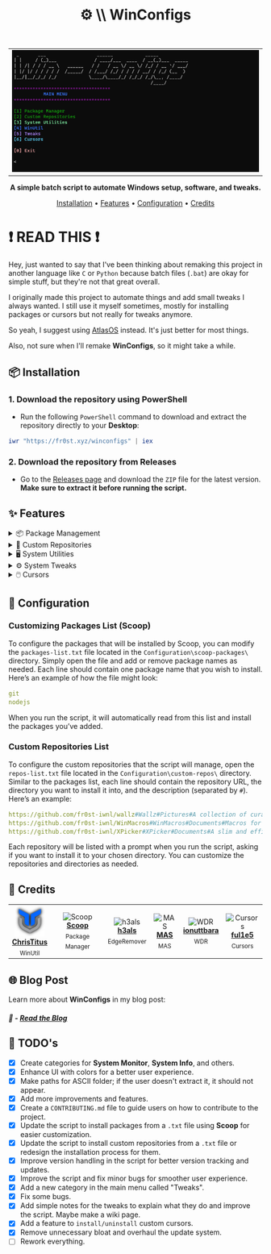<div align="center">
  <h1>⚙️ \\ WinConfigs</h1>
<br>
  <table>
    <tr>
      <td>
        <img src="https://github.com/fr0st-iwnl/assets/blob/main/thumbnails/WinConfigs/preview.png"/>
      </td>
    </tr>
  </table>
  <p><strong>A simple batch script to automate Windows setup, software, and tweaks.</strong></p>
</div>

<p align="center">
  <a href="#-installation">Installation</a> •
	<a href="#-features">Features</a> •
	<a href="#-configuration">Configuration</a> •
	<a href="#-credits">Credits</a>
</p>


# ❗ READ THIS ❗

Hey, just wanted to say that I've been thinking about remaking this project in another language like `C` or `Python` because batch files (`.bat`) are okay for simple stuff, but they're not that great overall.

I originally made this project to automate things and add small tweaks I always wanted. I still use it myself sometimes, mostly for installing packages or cursors but not really for tweaks anymore.

So yeah, I suggest using [AtlasOS](https://atlasos.net/) instead. It's just better for most things.

Also, not sure when I'll remake **WinConfigs**, so it might take a while.



## 📦 Installation 

### 1. Download the repository using PowerShell
- Run the following `PowerShell` command to download and extract the repository directly to your **Desktop**:
```powershell
iwr "https://fr0st.xyz/winconfigs" | iex
```

### 2. Download the repository from Releases
- Go to the [Releases page](https://github.com/fr0st-iwnl/WinConfigs/releases/latest) and download the `ZIP` file for the latest version. **Make sure to extract it before running the script.**

## ✨ Features

<details>
<summary>📦 Package Management</summary>

- **Scoop Package Manager**
  - Install, update, and manage software using **Scoop**.
  - **Customize the packages** you want to install by editing the `.txt` file located in the `Configuration/scoop-packages/packages-list.txt`.
  <br>
  <img src="https://github.com/fr0st-iwnl/assets/blob/main/thumbnails/WinConfigs/packagemanager.png" width="30%">

</details>

<details>
<summary>🔧 Custom Repositories</summary>

- **Personal Repository Setup**
  - The script allows you to manage your own custom repositories.
  - Simply add repository URLs to a `.txt` file located in the `Configuration/custom-repos/repos-list.txt`, and the script will automatically download and manage them using **Git**.
  <br>
  <img src="https://github.com/fr0st-iwnl/assets/blob/main/thumbnails/WinConfigs/customrepos.png" width="60%">

</details>

<details>
<summary>🖥️ System Utilities</summary>

- **Ntop and Fastfetch Integration**
  - The script comes with useful system utilities like **Ntop** for network monitoring and **Fastfetch** for displaying system information.
  - These tools provide real-time network stats and quick system info at your fingertips, enhancing your system management experience.

</details>


<details>
<summary>⚙️ System Tweaks</summary>

- **Performance Tweaks**
  - Improves system performance by using **WinUtil** and **WinConfigs** Personal Tweaks, making your system faster and more responsive. Check the [Docs](https://winconfigs.netlify.app/docs) for details on what our tweaks do.

</details>

<details>
<summary>🖱️ Cursors</summary>

- **Personalization**
  - Customize your system's appearance by installing or uninstalling different cursor themes. Choose from a variety of options, including [Bibata](https://github.com/ful1e5/Bibata_Cursor), [MacOS](https://github.com/ful1e5/apple_cursor), [XCursorPro](https://github.com/ful1e5/XCursor-pro), and more.
  - **Simply select the cursor you want to install, and the `Mouse Properties` window will appear, showing a preview.**

</details>



## 🔧 Configuration

### Customizing Packages List (Scoop)
To configure the packages that will be installed by Scoop, you can modify the `packages-list.txt` file located in the `Configuration\scoop-packages\` directory. Simply open the file and add or remove package names as needed. Each line should contain one package name that you wish to install. Here’s an example of how the file might look:

```yml
git
nodejs
```

When you run the script, it will automatically read from this list and install the packages you’ve added.

### Custom Repositories List
To configure the custom repositories that the script will manage, open the `repos-list.txt` file located in the `Configuration\custom-repos\` directory. Similar to the packages list, each line should contain the repository URL, the directory you want to install it into, and the description (separated by `#`). Here’s an example:

```yml
https://github.com/fr0st-iwnl/wallz#Wallz#Pictures#A collection of curated wallpapers.
https://github.com/fr0st-iwnl/WinMacros#WinMacros#Documents#Macros for productivity on Windows.
https://github.com/fr0st-iwnl/XPicker#XPicker#Documents#A slim and efficient color picker made in AutoHotkey.
```

Each repository will be listed with a prompt when you run the script, asking if you want to install it to your chosen directory. You can customize the repositories and directories as needed.



## 🔄 Credits

<table>
<tr>
<td align="center">
<img src="https://github.com/ChrisTitusTech/winutil/blob/main/docs/assets/favicon.png?raw=true" width="60px" alt="WinUtil"><br/>
<b><a href="https://github.com/ChrisTitusTech/winutil">ChrisTitus</a></b><br/>
<sub>WinUtil</sub>
</td>
<td align="center">
<img src="https://avatars.githubusercontent.com/u/16618068?s=200&v=4" width="60px" alt="Scoop"><br/>
<b><a href="https://scoop.sh/">Scoop</a></b><br/>
<sub>Package Manager</sub>
</td>
<td align="center">
<img src="https://avatars.githubusercontent.com/u/65787561?v=4" width="60px" alt="h3als"><br/>
<b><a href="https://github.com/he3als/EdgeRemover">h3als</a></b><br/>
<sub>EdgeRemover</sub>
</td>
<td align="center">
<img src="https://avatars.githubusercontent.com/u/59795046?s=200&v=4" width="60px" alt="MAS"><br/>
<b><a href="https://github.com/massgravel/Microsoft-Activation-Scripts">MAS</a></b><br/>
<sub>MAS</sub>
</td>
<td align="center">
<img src="https://avatars.githubusercontent.com/u/76656855?v=4" width="60px" alt="WDR"><br/>
<b><a href="https://github.com/ionuttbara/windows-defender-remover">ionuttbara</a></b><br/>
<sub>WDR</sub>
</td>
<td align="center">
<img src="https://avatars.githubusercontent.com/u/24286590?v=4" width="60px" alt="Cursors"><br/>
<b><a href="https://github.com/ful1e5">ful1e5</a></b><br/>
<sub>Cursors</sub>
</td>
</table>

## 🌐 Blog Post
Learn more about **WinConfigs** in my blog post:
##### 📖 - [Read the Blog](https://fr0st.xyz/articles/article4.html)

## 📝 TODO's

- [x] Create categories for **System Monitor**, **System Info**, and others.
- [x] Enhance UI with colors for a better user experience.
- [x] Make paths for ASCII folder; if the user doesn't extract it, it should not appear.
- [x] Add more improvements and features.
- [x] Create a `CONTRIBUTING.md` file to guide users on how to contribute to the project.
- [x] Update the script to install packages from a `.txt` file using **Scoop** for easier customization.
- [x] Update the script to install custom repositories from a `.txt` file or redesign the installation process for them.
- [x] Improve version handling in the script for better version tracking and updates.
- [x] Improve the script and fix minor bugs for smoother user experience.
- [x] Add a new category in the main menu called "Tweaks".
- [x] Fix some bugs.
- [x] Add simple notes for the tweaks to explain what they do and improve the script. Maybe make a wiki page.
- [x] Add a feature to `install/uninstall` custom cursors.
- [x] Remove unnecessary bloat and overhaul the update system.
- [ ] Rework everything.
